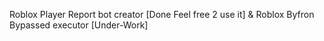 Roblox Player Report bot creator [Done Feel free 2 use it]
             &
Roblox Byfron Bypassed executor [Under-Work]
<!---
Almacsutkaplayermorehihihihi/Almacsutkaplayermorehihihihi is a ✨ special ✨ repository because its `README.md` (this file) appears on your GitHub profile.
You can click the Preview link to take a look at your changes.
--->
